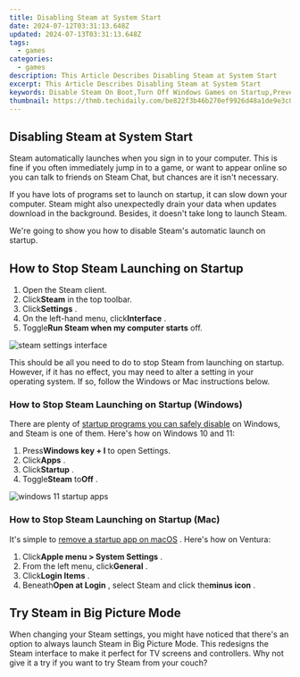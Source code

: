 ```yaml
---
title: Disabling Steam at System Start
date: 2024-07-12T03:31:13.648Z
updated: 2024-07-13T03:31:13.648Z
tags:
  - games
categories:
  - games
description: This Article Describes Disabling Steam at System Start
excerpt: This Article Describes Disabling Steam at System Start
keywords: Disable Steam On Boot,Turn Off Windows Games on Startup,Prevent Steam Launch at Boot,Stop Steam Startup Process,Steam Disablement Guide on Windows,Windows Steam Auto Start Prevention,Optimize System Performance by Turning Off Games (Steam) on Boot-Up
thumbnail: https://thmb.techidaily.com/be822f3b46b270ef9926d48a1de9e3c012d7d2f35db231a8565a98612ff678d9.jpg
---
```


## Disabling Steam at System Start

 Steam automatically launches when you sign in to your computer. This is fine if you often immediately jump in to a game, or want to appear online so you can talk to friends on Steam Chat, but chances are it isn't necessary.

 If you have lots of programs set to launch on startup, it can slow down your computer. Steam might also unexpectedly drain your data when updates download in the background. Besides, it doesn't take long to launch Steam.

 We're going to show you how to disable Steam's automatic launch on startup.

## How to Stop Steam Launching on Startup

1. Open the Steam client.
2. Click**Steam** in the top toolbar.
3. Click**Settings** .
4. On the left-hand menu, click**Interface** .
5. Toggle**Run Steam when my computer starts** off.

![steam settings interface](https://static1.makeuseofimages.com/wordpress/wp-content/uploads/2023/07/steam-settings-interface.jpg)

 This should be all you need to do to stop Steam from launching on startup. However, if it has no effect, you may need to alter a setting in your operating system. If so, follow the Windows or Mac instructions below.

### How to Stop Steam Launching on Startup (Windows)

 There are plenty of [startup programs you can safely disable](https://www.makeuseof.com/tag/make-windows-start-faster-10-non-essential-startup-items-can-safely-remove/) on Windows, and Steam is one of them. Here's how on Windows 10 and 11:

1. Press**Windows key + I** to open Settings.
2. Click**Apps** .
3. Click**Startup** .
4. Toggle**Steam** to**Off** .

![windows 11 startup apps](https://static1.makeuseofimages.com/wordpress/wp-content/uploads/2023/07/windows-11-startup-apps.jpg)

### How to Stop Steam Launching on Startup (Mac)

 It's simple to [remove a startup app on macOS](https://www.makeuseof.com/tag/add-remove-delay-startup-items-mac/) . Here's how on Ventura:

1. Click**Apple menu > System Settings** .
2. From the left menu, click**General** .
3. Click**Login Items** .
4. Beneath**Open at Login** , select Steam and click the**minus icon** .

## Try Steam in Big Picture Mode

 When changing your Steam settings, you might have noticed that there's an option to always launch Steam in Big Picture Mode. This redesigns the Steam interface to make it perfect for TV screens and controllers. Why not give it a try if you want to try Steam from your couch?


<ins class="adsbygoogle"
     style="display:block"
     data-ad-format="autorelaxed"
     data-ad-client="ca-pub-7571918770474297"
     data-ad-slot="1223367746"></ins>



<ins class="adsbygoogle"
     style="display:block"
     data-ad-client="ca-pub-7571918770474297"
     data-ad-slot="8358498916"
     data-ad-format="auto"
     data-full-width-responsive="true"></ins>




